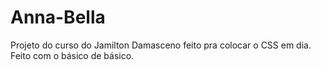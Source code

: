 # Anna-Bella
Projeto do curso do Jamilton Damasceno feito pra colocar o CSS em dia. Feito com o básico de básico.
